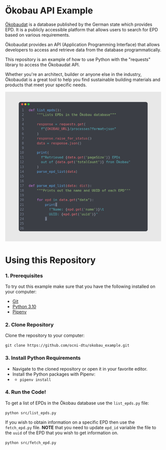 # Ökobau API Example

[Ökobaudat](https://www.oekobaudat.de/en.html) is a database published by the German state which provides EPD.
It is a publicly accessible platform that allows users to search for EPD based on various requirements.

Ökobaudat provides an API (Application Programming Interface) that allows developers to access and retrieve data from
the database programmatically.

This repository is an example of how to use Python with the "requests" library to access the Ökobaudat API.

Whether you're an architect, builder or anyone else in the industry, Ökobaudat is a great tool to help you find
sustainable building materials and products that meet your specific needs.

![List EPDs](list_epds.png)

# Using this Repository

### 1. Prerequisites 
To try out this example make sure that you have the following installed on your computer:
- [Git](https://git-scm.com/book/en/v2/Getting-Started-Installing-Git)
- [Python 3.10](https://www.python.org/)
- [Pipenv](https://pipenv.pypa.io/en/latest/index.html#install-pipenv-today)

### 2. Clone Repository
Clone the repository to your computer:

`git clone https://github.com/ocni-dtu/okobau_example.git`

### 3. Install Python Requirements

- Navigate to the cloned repository or open it in your favorite editor.
- Install the Python packages with Pipenv:
- - `pipenv install`

### 4. Run the Code!

To get a list of EPDs in the Ökobau database use the `list_epds.py` file:

`python src/list_epds.py`

If you wish to obtain information on a specific EPD then use the `fetch_epd.py` file.
**NOTE** that you need to update `epd_id` variable the file to the `uuid` of the EPD that you wish to get information on.

`python src/fetch_epd.py`